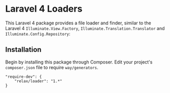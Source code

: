 # Laravel 4 Loaders

This Laravel 4 package provides a file loader and finder, similar to the Laravel 4
`Illuminate.View.Factory`, `Illuminate.Translation.Translator` and `Illuminate.Config.Repository`:

## Installation

Begin by installing this package through Composer. Edit your project's `composer.json` file to require `way/generators`.

	"require-dev": {
		"relax/loader": "1.*"
	}

